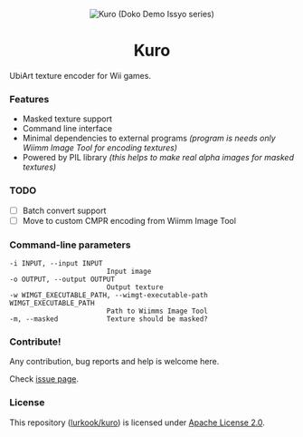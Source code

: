<p align="center">
  <img src="https://static.wikia.nocookie.net/dokodemo/images/6/61/KuroSmug.png"
       alt="Kuro (Doko Demo Issyo series)">
</p>

<h1 align="center">Kuro</h1>

UbiArt texture encoder for Wii games.

### Features
- Masked texture support
- Command line interface
- Minimal dependencies to external programs *(program is needs only Wiimm Image Tool for encoding textures)*
- Powered by PIL library *(this helps to make real alpha images for masked textures)*

### TODO
- [ ] Batch convert support
- [ ] Move to custom CMPR encoding from Wiimm Image Tool

### Command-line parameters
```
-i INPUT, --input INPUT
                        Input image
-o OUTPUT, --output OUTPUT
                        Output texture
-w WIMGT_EXECUTABLE_PATH, --wimgt-executable-path WIMGT_EXECUTABLE_PATH
                        Path to Wiimms Image Tool
-m, --masked            Texture should be masked?
```

### Contribute!
Any contribution, bug reports and help is welcome here.

Check [issue page](https://github.com/lurkook/kuro/issues).

### License
This repository ([lurkook/kuro](https://github.com/lurkook/kuro)) is licensed under [Apache License 2.0](https://github.com/lurkook/kuro/blob/master/LICENSE).
